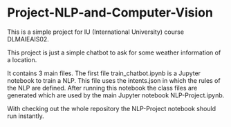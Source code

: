 # Project-NLP-and-Computer-Vision
This is a simple project for IU (International University) course DLMAIEAIS02.

This project is just a simple chatbot to ask for some weather information of a location.

It contains 3 main files.
The first file train_chatbot.ipynb is a Jupyter notebook to train a NLP. This file uses the intents.json in which the rules of the NLP are defined.
After running this notebook the class files are generated which are used by the main Jupyter notebook NLP-Project.ipynb.

With checking out the whole repository the NLP-Project notebook should run instantly.
